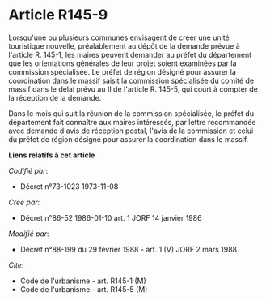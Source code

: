 # Article R145-9

Lorsqu'une ou plusieurs communes envisagent de créer une unité touristique nouvelle, préalablement au dépôt de la demande
prévue à l'article R. 145-1, les maires peuvent demander au préfet du département que les orientations générales de leur
projet soient examinées par la commission spécialisée. Le préfet de région désigné pour assurer la coordination dans le
massif saisit la commission spécialisée du comité de massif dans le délai prévu au II de l'article R. 145-5, qui court à
compter de la réception de la demande.

Dans le mois qui suit la réunion de la commission spécialisée, le préfet du département fait connaître aux maires intéressés,
par lettre recommandée avec demande d'avis de réception postal, l'avis de la commission et celui du préfet de région désigné
pour assurer la coordination dans le massif.

**Liens relatifs à cet article**

_Codifié par_:

  - Décret n°73-1023 1973-11-08

_Créé par_:

  - Décret n°86-52 1986-01-10 art. 1 JORF 14 janvier 1986

_Modifié par_:

  - Décret n°88-199 du 29 février 1988 - art. 1 (V) JORF 2 mars 1988

_Cite_:

  - Code de l'urbanisme - art. R145-1 (M)
  - Code de l'urbanisme - art. R145-5 (M)
